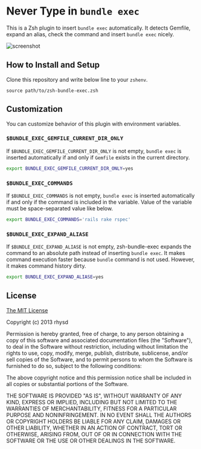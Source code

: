 Never Type in `bundle exec`
========================

This is a Zsh plugin to insert `bundle exec` automatically.  It detects Gemfile, expand an alias, check the command and insert `bundle exec` nicely.

![screenshot](http://gifzo.net/BAUT7u7dr0U.gif)


## How to Install and Setup

Clone this repository and write below line to your `zshenv`.

```
source path/to/zsh-bundle-exec.zsh
```

## Customization

You can customize behavior of this plugin with environment variables.

### `$BUNDLE_EXEC_GEMFILE_CURRENT_DIR_ONLY`

If `$BUNDLE_EXEC_GEMFILE_CURRENT_DIR_ONLY` is not empty, `bundle exec` is inserted automatically if and only if `Gemfile` exists in the current directory.

```sh
export BUNDLE_EXEC_GEMFILE_CURRENT_DIR_ONLY=yes
```

### `$BUNDLE_EXEC_COMMANDS`

If `$BUNDLE_EXEC_COMMANDS` is not empty, `bundle exec` is inserted automatically if and only if the command is included in the variable.
Value of the variable must be space-separated value like below.

```sh
export BUNDLE_EXEC_COMMANDS='rails rake rspec'
```

### `$BUNDLE_EXEC_EXPAND_ALIASE`

If `$BUNDLE_EXEC_EXPAND_ALIASE` is not empty, zsh-bundle-exec expands the command to an absolute path instead of inserting `bundle exec`.
It makes command execution faster because `bundle` command is not used.  However, it makes command history dirty.

```sh
export BUNDLE_EXEC_EXPAND_ALIASE=yes
```

## License

[The MIT License](http://opensource.org/licenses/MIT)

Copyright (c) 2013 rhysd

Permission is hereby granted, free of charge, to any person obtaining a copy
of this software and associated documentation files (the "Software"), to deal
in the Software without restriction, including without limitation the rights
to use, copy, modify, merge, publish, distribute, sublicense, and/or sell
copies of the Software, and to permit persons to whom the Software is
furnished to do so, subject to the following conditions:

The above copyright notice and this permission notice shall be included in
all copies or substantial portions of the Software.

THE SOFTWARE IS PROVIDED "AS IS", WITHOUT WARRANTY OF ANY KIND, EXPRESS OR
IMPLIED, INCLUDING BUT NOT LIMITED TO THE WARRANTIES OF MERCHANTABILITY,
FITNESS FOR A PARTICULAR PURPOSE AND NONINFRINGEMENT. IN NO EVENT SHALL THE
AUTHORS OR COPYRIGHT HOLDERS BE LIABLE FOR ANY CLAIM, DAMAGES OR OTHER
LIABILITY, WHETHER IN AN ACTION OF CONTRACT, TORT OR OTHERWISE, ARISING FROM,
OUT OF OR IN CONNECTION WITH THE SOFTWARE OR THE USE OR OTHER DEALINGS IN
THE SOFTWARE.
